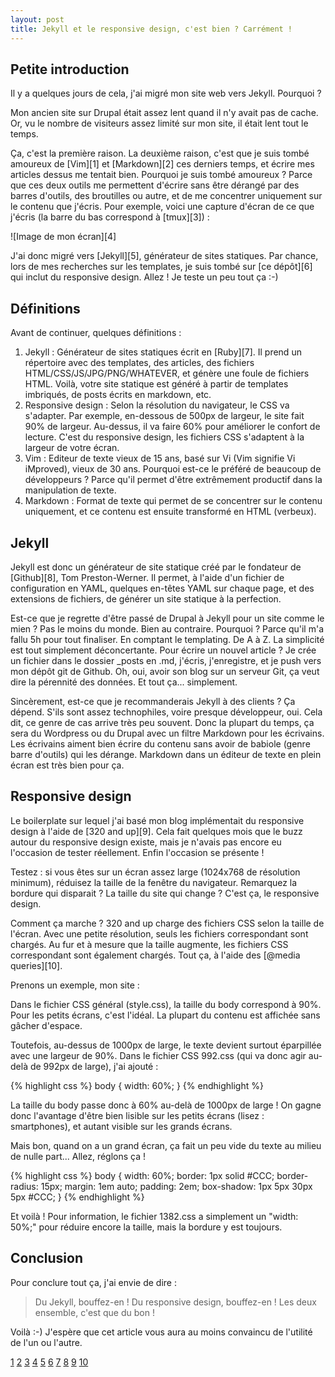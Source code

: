 ```yaml
---
layout: post
title: Jekyll et le responsive design, c'est bien ? Carrément !
---
```


Petite introduction
---

Il y a quelques jours de cela, j'ai migré mon site web vers Jekyll. Pourquoi ?

Mon ancien site sur Drupal était assez lent quand il n'y avait pas de cache. Or, vu le nombre de visiteurs assez limité sur mon site, il était lent tout le temps.

Ça, c'est la première raison. La deuxième raison, c'est que je suis tombé amoureux de [Vim][1] et [Markdown][2] ces derniers temps, et écrire mes articles dessus me tentait bien. Pourquoi je suis tombé amoureux ? Parce que ces deux outils me permettent d'écrire sans être dérangé par des barres d'outils, des broutilles ou autre, et de me concentrer uniquement sur le contenu que j'écris. Pour exemple, voici une capture d'écran de ce que j'écris (la barre du bas correspond à [tmux][3]) :

![Image de mon écran][4]

J'ai donc migré vers [Jekyll][5], générateur de sites statiques. Par chance, lors de mes recherches sur les templates, je suis tombé sur [ce dépôt][6] qui inclut du responsive design. Allez ! Je teste un peu tout ça :-)

Définitions
---

Avant de continuer, quelques définitions :

1. Jekyll : Générateur de sites statiques écrit en [Ruby][7]. Il prend un répertoire avec des templates, des articles, des fichiers HTML/CSS/JS/JPG/PNG/WHATEVER, et génère une foule de fichiers HTML. Voilà, votre site statique est généré à partir de templates imbriqués, de posts écrits en markdown, etc.
2. Responsive design : Selon la résolution du navigateur, le CSS va s'adapter. Par exemple, en-dessous de 500px de largeur, le site fait 90% de largeur. Au-dessus, il va faire 60% pour améliorer le confort de lecture. C'est du responsive design, les fichiers CSS s'adaptent à la largeur de votre écran.
3. Vim : Editeur de texte vieux de 15 ans, basé sur Vi (Vim signifie Vi iMproved), vieux de 30 ans. Pourquoi est-ce le préféré de beaucoup de développeurs ? Parce qu'il permet d'être extrêmement productif dans la manipulation de texte.
4. Markdown : Format de texte qui permet de se concentrer sur le contenu uniquement, et ce contenu est ensuite transformé en HTML (verbeux).

Jekyll
---

Jekyll est donc un générateur de site statique créé par le fondateur de [Github][8], Tom Preston-Werner. Il permet, à l'aide d'un fichier de configuration en YAML, quelques en-têtes YAML sur chaque page, et des extensions de fichiers, de générer un site statique à la perfection.

Est-ce que je regrette d'être passé de Drupal à Jekyll pour un site comme le mien ? Pas le moins du monde. Bien au contraire. Pourquoi ? Parce qu'il m'a fallu 5h pour tout finaliser. En comptant le templating. De A à Z. La simplicité est tout simplement déconcertante. Pour écrire un nouvel article ? Je crée un fichier dans le dossier \_posts en .md, j'écris, j'enregistre, et je push vers mon dépôt git de Github. Oh, oui, avoir son blog sur un serveur Git, ça veut dire la pérennité des données. Et tout ça... simplement.

Sincèrement, est-ce que je recommanderais Jekyll à des clients ? Ça dépend. S'ils sont assez technophiles, voire presque développeur, oui. Cela dit, ce genre de cas arrive très peu souvent. Donc la plupart du temps, ça sera du Wordpress ou du Drupal avec un filtre Markdown pour les écrivains. Les écrivains aiment bien écrire du contenu sans avoir de babiole (genre barre d'outils) qui les dérange. Markdown dans un éditeur de texte en plein écran est très bien pour ça.

Responsive design
---

Le boilerplate sur lequel j'ai basé mon blog implémentait du responsive design à l'aide de [320 and up][9]. Cela fait quelques mois que le buzz autour du responsive design existe, mais je n'avais pas encore eu l'occasion de tester réellement. Enfin l'occasion se présente !

Testez : si vous êtes sur un écran assez large (1024x768 de résolution minimum), réduisez la taille de la fenêtre du navigateur. Remarquez la bordure qui disparait ? La taille du site qui change ? C'est ça, le responsive design.

Comment ça marche ? 320 and up charge des fichiers CSS selon la taille de l'écran. Avec une petite résolution, seuls les fichiers correspondant sont chargés. Au fur et à mesure que la taille augmente, les fichiers CSS correspondant sont également chargés. Tout ça, à l'aide des [@media queries][10].

Prenons un exemple, mon site :

Dans le fichier CSS général (style.css), la taille du body correspond à 90%. Pour les petits écrans, c'est l'idéal. La plupart du contenu est affichée sans gâcher d'espace.

Toutefois, au-dessus de 1000px de large, le texte devient surtout éparpillée avec une largeur de 90%. Dans le fichier CSS 992.css (qui va donc agir au-delà de 992px de large), j'ai ajouté :

{% highlight css %}
body {
  width: 60%;
}
{% endhighlight %}

La taille du body passe donc à 60% au-delà de 1000px de large ! On gagne donc l'avantage d'être bien lisible sur les petits écrans (lisez : smartphones), et autant visible sur les grands écrans.

Mais bon, quand on a un grand écran, ça fait un peu vide du texte au milieu de nulle part... Allez, réglons ça !

{% highlight css %}
body {
  width: 60%;
  border: 1px solid #CCC;
  border-radius: 15px;
  margin: 1em auto;
  padding: 2em;
  box-shadow: 1px 5px 30px 5px #CCC;
}
{% endhighlight %}

Et voilà ! Pour information, le fichier 1382.css a simplement un "width: 50%;" pour réduire encore la taille, mais la bordure y est toujours.

Conclusion
---

Pour conclure tout ça, j'ai envie de dire :

> Du Jekyll, bouffez-en !
> Du responsive design, bouffez-en !
> Les deux ensemble, c'est que du bon !

Voilà :-) J'espère que cet article vous aura au moins convaincu de l'utilité de l'un ou l'autre.



[1](www.vim.org)
[2](http://daringfireball.net/projects/markdown/)
[3](http://tmux.sourceforge.net/)
[4](/img/blog/screenshot-vim-markdown.png)
[5](http://jekyllrb.com/)
[6](https://github.com/bobschi/HTML5-Boilerplate-Jekyll-Template)
[7](http://www.ruby-lang.org/fr/)
[8](https://github.com)
[9](http://stuffandnonsense.co.uk/projects/320andup/)
[10](http://www.alsacreations.com/article/lire/930-css3-media-queries.html)
